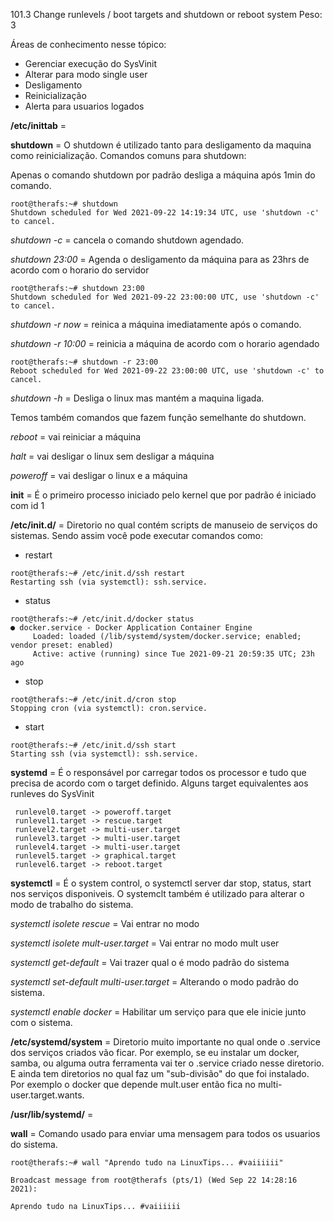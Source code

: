 101.3 Change runlevels / boot targets and shutdown or reboot system
Peso: 3

Áreas de conhecimento nesse tópico:

* Gerenciar execução do SysVinit
* Alterar para modo single user
* Desligamento
* Reinicialização
* Alerta para usuarios logados 



**/etc/inittab** =

**shutdown** = O shutdown é utilizado tanto para desligamento da maquina como reinicialização. Comandos comuns para shutdown:

Apenas o comando shutdown por padrão desliga a máquina após 1min do comando.
```
root@therafs:~# shutdown
Shutdown scheduled for Wed 2021-09-22 14:19:34 UTC, use 'shutdown -c' to cancel.
```

*shutdown -c* = cancela o comando shutdown agendado. 

*shutdown 23:00* = Agenda o desligamento da máquina para as 23hrs de acordo com o horario do servidor

```
root@therafs:~# shutdown 23:00
Shutdown scheduled for Wed 2021-09-22 23:00:00 UTC, use 'shutdown -c' to cancel.

```

*shutdown -r now* = reinica a máquina imediatamente após o comando. 

*shutdown -r 10:00* = reinicia a máquina de acordo com o horario agendado 

```
root@therafs:~# shutdown -r 23:00
Reboot scheduled for Wed 2021-09-22 23:00:00 UTC, use 'shutdown -c' to cancel.

```

*shutdown -h* = Desliga o linux mas mantém a maquina ligada.

Temos também comandos que fazem função semelhante do shutdown. 

*reboot* = vai reiniciar a máquina

*halt* = vai desligar o linux sem desligar a máquina

*poweroff* = vai desligar o linux e a máquina


**init** = É o primeiro processo iniciado pelo kernel que por padrão é iniciado com id 1

**/etc/init.d/** =  Diretorio no qual contém scripts de manuseio de serviços do sistemas. Sendo assim você pode executar comandos como:

* restart
```
root@therafs:~# /etc/init.d/ssh restart
Restarting ssh (via systemctl): ssh.service.

```

* status
```
root@therafs:~# /etc/init.d/docker status
● docker.service - Docker Application Container Engine
     Loaded: loaded (/lib/systemd/system/docker.service; enabled; vendor preset: enabled)
     Active: active (running) since Tue 2021-09-21 20:59:35 UTC; 23h ago

```
* stop
```
root@therafs:~# /etc/init.d/cron stop
Stopping cron (via systemctl): cron.service.

```

* start
```
root@therafs:~# /etc/init.d/ssh start
Starting ssh (via systemctl): ssh.service.

``` 

**systemd** = É o responsável por carregar todos os processor e tudo que precisa de acordo com o target definido. Alguns target equivalentes aos runleves do SysVinit


```
 runlevel0.target -> poweroff.target
 runlevel1.target -> rescue.target
 runlevel2.target -> multi-user.target
 runlevel3.target -> multi-user.target
 runlevel4.target -> multi-user.target
 runlevel5.target -> graphical.target
 runlevel6.target -> reboot.target

```

**systemctl** = É o system control, o systemctl server dar stop, status, start nos serviços disponiveis. O systemclt também é utilizado para alterar o modo de trabalho do sistema.

*systemctl isolete rescue* = Vai entrar no modo  

*systemctl isolete mult-user.target* =  Vai entrar no modo mult user

*systemctl get-default* =  Vai trazer qual o é modo padrão do sistema

*systemctl set-default multi-user.target* = Alterando o modo padrão do sistema.

*systemctl enable docker* = Habilitar um serviço para que ele inicie junto com o sistema.

**/etc/systemd/system** = Diretorio muito importante no qual onde o .service dos serviços criados vão ficar. Por exemplo, se eu instalar um docker, samba, ou alguma outra ferramenta vai ter o .service criado nesse diretorio. E ainda tem diretorios no qual faz um "sub-divisão" do que foi instalado. Por exemplo o docker que depende mult.user então fica no  multi-user.target.wants.

**/usr/lib/systemd/** =  

**wall** = Comando usado para enviar uma mensagem para todos os usuarios do sistema.

```
root@therafs:~# wall "Aprendo tudo na LinuxTips... #vaiiiiii"

Broadcast message from root@therafs (pts/1) (Wed Sep 22 14:28:16 2021):

Aprendo tudo na LinuxTips... #vaiiiiii

```

